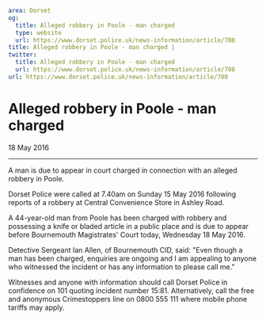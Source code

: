 ```yaml
area: Dorset
og:
  title: Alleged robbery in Poole - man charged
  type: website
  url: https://www.dorset.police.uk/news-information/article/708
title: Alleged robbery in Poole - man charged |
twitter:
  title: Alleged robbery in Poole - man charged
  url: https://www.dorset.police.uk/news-information/article/708
url: https://www.dorset.police.uk/news-information/article/708
```

# Alleged robbery in Poole - man charged

18 May 2016

* * *

A man is due to appear in court charged in connection with an alleged robbery in Poole.

Dorset Police were called at 7.40am on Sunday 15 May 2016 following reports of a robbery at Central Convenience Store in Ashley Road.

A 44-year-old man from Poole has been charged with robbery and possessing a knife or bladed article in a public place and is due to appear before Bournemouth Magistrates' Court today, Wednesday 18 May 2016.

Detective Sergeant Ian Allen, of Bournemouth CID, said: "Even though a man has been charged, enquiries are ongoing and I am appealing to anyone who witnessed the incident or has any information to please call me."

Witnesses and anyone with information should call Dorset Police in confidence on 101 quoting incident number 15:81. Alternatively, call the free and anonymous Crimestoppers line on 0800 555 111 where mobile phone tariffs may apply.
